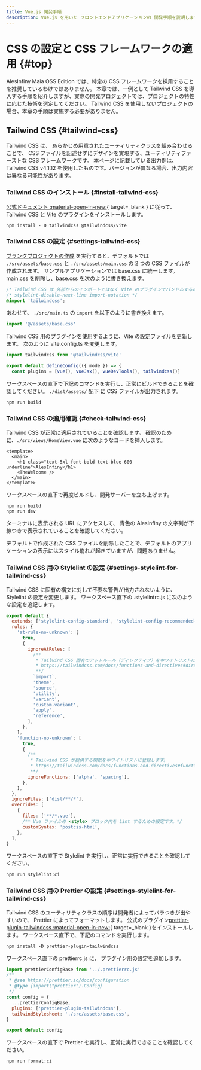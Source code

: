 ```yaml
---
title: Vue.js 開発手順
description: Vue.js を用いた フロントエンドアプリケーションの 開発手順を説明します。
---
```


# CSS の設定と CSS フレームワークの適用 {#top}

AlesInfiny Maia OSS Edition では、特定の CSS フレームワークを採用することを推奨しているわけではありません。
本章では、一例として Tailwind CSS を導入する手順を紹介しますが、実際の開発プロジェクトでは、プロジェクトの特性に応じた技術を選定してください。
Tailwind CSS を使用しないプロジェクトの場合、本章の手順は実施する必要がありません。

## Tailwind CSS {#tailwind-css}

Tailwind CSS は、 あらかじめ用意されたユーティリティクラスを組み合わせることで、
CSS ファイルを記述せずにデザインを実現する、ユーティリティファーストな CSS フレームワークです。
本ページに記載している出力例は、 Tailwind CSS v4.1.12 を使用したものです。バージョンが異なる場合、出力内容は異なる可能性があります。

### Tailwind CSS のインストール {#install-tailwind-css}

[公式ドキュメント :material-open-in-new:](https://tailwindcss.com/docs/installation/using-vite){ target=_blank } に従って、 Tailwind CSS と Vite のプラグインをインストールします。

```shell
npm install - D tailwindcss @tailwindcss/vite
```

### Tailwind CSS の設定 {#settings-tailwind-css}

[ブランクプロジェクトの作成](./create-vuejs-blank-project.md) を実行すると、デフォルトでは　`./src/assets/base.css` と `./src/assets/main.css` の 2 つの CSS ファイルが作成されます。
サンプルアプリケーションでは base.css に統一します。
main.css を削除し、base.css を次のように書き換えます。

```css title="base.css"
/* Tailwind CSS は 外部からのインポートではなく Vite のプラグインでバンドルするので、 Stylelintで URL 形式に自動修正されないように無効化します */
/* stylelint-disable-next-line import-notation */
@import 'tailwindcss';
```

あわせて、 `./src/main.ts` の `import` を以下のように書き換えます。

```typescript title="main.ts"
import '@/assets/base.css'
```

Tailwind CSS 用のプラグインを使用するように、Vite の設定ファイルを更新します。
次のように vite.config.ts を変更します。

```typescript title="vite.config.ts" hl_lines="1 4"
import tailwindcss from '@tailwindcss/vite'

export default defineConfig(({ mode }) => {
  const plugins = [vue(), vueJsx(), vueDevTools(), tailwindcss()]
```

ワークスペースの直下で下記のコマンドを実行し、正常にビルドできることを確認してください。
`./dist/assets/` 配下 に CSS ファイルが出力されます。

```shell
npm run build
```

### Tailwind CSS の適用確認 {#check-tailwind-css}

Tailwind CSS が正常に適用されていることを確認します。
確認のために、`./src/views/HomeView.vue` に次のようなコードを挿入します。

```vue title="HomeView.vue" hl_lines="3"
<template>
  <main>
    <h1 class="text-5xl font-bold text-blue-600 underline">AlesInfiny</h1>
    <TheWelcome />
  </main>
</template>
```

ワークスペースの直下で再度ビルドし、開発サーバーを立ち上げます。

```shell
npm run build
npm run dev
```

ターミナルに表示される URL にアクセスして、
青色の AlesInfiny の文字列が下線つきで表示されていることを確認してください。

デフォルトで作成された CSS ファイルを削除したことで、デフォルトのアプリケーションの表示にはスタイル崩れが起きていますが、問題ありません。

### Tailwind CSS 用の Stylelint の設定 {#settings-stylelint-for-tailwind-css}

Tailwind CSS に固有の構文に対して不要な警告が出力されないように、 Stylelint の設定を変更します。
ワークスペース直下の .stylelintrc.js に次のような設定を追記します。

```javascript title="Tailwind CSS 用の .stylelintrc.js" hl_lines="3-33"
export default {
  extends: ['stylelint-config-standard', 'stylelint-config-recommended-vue'],
  rules: {
    'at-rule-no-unknown': [
      true,
      {
        ignoreAtRules: [
          /**
           * Tailwind CSS 固有のアットルール（ディレクティブ）をホワイトリストに登録します。
           * https://tailwindcss.com/docs/functions-and-directives#directives
           **/
          `import`,
          'theme',
          'source',
          'utility',
          'variant',
          'custom-variant',
          'apply',
          'reference',
        ],
      },
    ],
    'function-no-unknown': [
      true,
      {
        /**
         * Tailwind CSS が提供する関数をホワイトリストに登録します。
         * https://tailwindcss.com/docs/functions-and-directives#functions
         **/
        ignoreFunctions: ['alpha', 'spacing'],
      },
    ],
  },
  ignoreFiles: ['dist/**/*'],
  overrides: [
    {
      files: ['**/*.vue'],
      /** Vue ファイルの <style> ブロック内を Lint するための設定です。*/
      customSyntax: 'postcss-html',
    },
  ],
}
```

ワークスペースの直下で Stylelint を実行し、正常に実行できることを確認してください。

```shell
npm run stylelint:ci
```

### Tailwind CSS 用の Prettier の設定 {#settings-stylelint-for-tailwind-css}

Tailwind CSS のユーティリティクラスの順序は開発者によってバラつきが出やすいので、 Prettier によってフォーマットします。
公式のプラグイン[prettier-plugin-tailwindcss :material-open-in-new:](https://github.com/tailwindlabs/prettier-plugin-tailwindcss){ target=_blank }をインストールします。
ワークスペース直下で、下記のコマンドを実行します。

```shell
npm install -D prettier-plugin-tailwindcss
```

ワークスペース直下の prettierrc.js に、 プラグイン用の設定を追加します。

```javascript title="Tailwind CSS 用の prettierrc.js"  hl_lines="8-9"
import prettierConfigBase from '../.prettierrc.js'
/**
 * @see https://prettier.io/docs/configuration
 * @type {import("prettier").Config}
 */
const config = {
  ...prettierConfigBase,
  plugins: ['prettier-plugin-tailwindcss'],
  tailwindStylesheet: './src/assets/base.css',
}

export default config

```

ワークスペースの直下で Prettier を実行し、正常に実行できることを確認してください。

```shell
npm run format:ci
```

